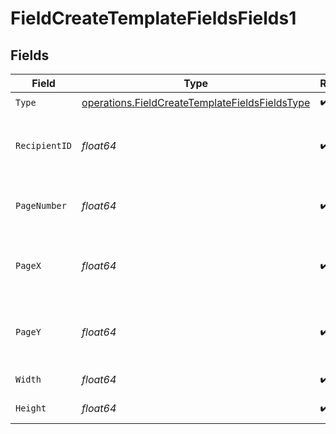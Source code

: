 # FieldCreateTemplateFieldsFields1


## Fields

| Field                                                                                                            | Type                                                                                                             | Required                                                                                                         | Description                                                                                                      |
| ---------------------------------------------------------------------------------------------------------------- | ---------------------------------------------------------------------------------------------------------------- | ---------------------------------------------------------------------------------------------------------------- | ---------------------------------------------------------------------------------------------------------------- |
| `Type`                                                                                                           | [operations.FieldCreateTemplateFieldsFieldsType](../../models/operations/fieldcreatetemplatefieldsfieldstype.md) | :heavy_check_mark:                                                                                               | N/A                                                                                                              |
| `RecipientID`                                                                                                    | *float64*                                                                                                        | :heavy_check_mark:                                                                                               | The ID of the recipient to create the field for.                                                                 |
| `PageNumber`                                                                                                     | *float64*                                                                                                        | :heavy_check_mark:                                                                                               | The page number the field will be on.                                                                            |
| `PageX`                                                                                                          | *float64*                                                                                                        | :heavy_check_mark:                                                                                               | The X coordinate of where the field will be placed.                                                              |
| `PageY`                                                                                                          | *float64*                                                                                                        | :heavy_check_mark:                                                                                               | The Y coordinate of where the field will be placed.                                                              |
| `Width`                                                                                                          | *float64*                                                                                                        | :heavy_check_mark:                                                                                               | The width of the field.                                                                                          |
| `Height`                                                                                                         | *float64*                                                                                                        | :heavy_check_mark:                                                                                               | The height of the field.                                                                                         |